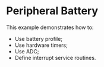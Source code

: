 # Peripheral Battery

This example demonstrates how to:

* Use battery profile;
* Use hardware timers;
* Use ADC;
* Define interrupt service routines.
